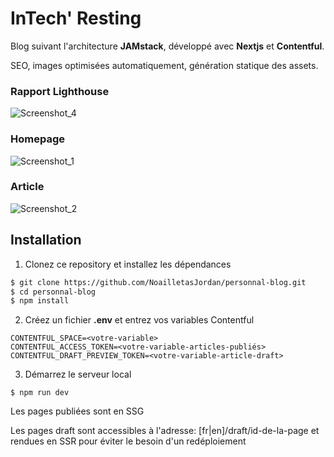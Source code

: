 # InTech' Resting

Blog suivant l'architecture **JAMstack**, développé avec **Nextjs** et
**Contentful**.

SEO, images optimisées automatiquement, génération statique des assets.

### Rapport Lighthouse

![Screenshot_4](https://user-images.githubusercontent.com/48062996/101624148-d1992480-3a19-11eb-87aa-258b638df074.jpg)

### Homepage

![Screenshot_1](https://user-images.githubusercontent.com/48062996/101618821-c55d9900-3a12-11eb-820f-a8742334d24e.jpg)

### Article

![Screenshot_2](https://user-images.githubusercontent.com/48062996/101619175-30a76b00-3a13-11eb-9c36-13bb7f0b6c01.jpg)

## Installation

1.  Clonez ce repository et installez les dépendances

```bash
$ git clone https://github.com/NoailletasJordan/personnal-blog.git
$ cd personnal-blog
$ npm install
```

2.  Créez un fichier **.env** et entrez vos variables Contentful

```
CONTENTFUL_SPACE=<votre-variable>
CONTENTFUL_ACCESS_TOKEN=<votre-variable-articles-publiés>
CONTENTFUL_DRAFT_PREVIEW_TOKEN=<votre-variable-article-draft>
```

3.  Démarrez le serveur local

```
$ npm run dev
```

Les pages publiées sont en SSG

Les pages draft sont accessibles à l'adresse: [fr|en]/draft/id-de-la-page et
rendues en SSR pour éviter le besoin d'un redéploiement
